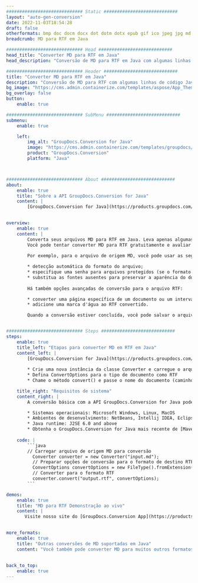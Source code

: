 ```yaml
---
############################# Static ############################
layout: "auto-gen-conversion"
date: 2022-11-03T18:54:28
draft: false
otherformats: bmp doc docm docx dot dotm dotx epub gif ico jpeg jpg md odt ott pdf png psd rtf tex tif tiff txt xps
breadcrumb: MD para RTF em Java

############################# Head ############################
head_title: "Converter MD para RTF em Java"
head_description: "Conversão de MD para RTF em Java com algumas linhas de código. Converta mais de 160 formatos de arquivo usando a API de conversão de documentos do GroupDocs para Java"

############################# Header ############################
title: "Converter MD para RTF em Java"
description: "Conversão de MD para RTF com algumas linhas de código Java"
bg_image: "https://cms.admin.containerize.com/templates/aspose/App_Themes/V3/images/bg/header1.png"
bg_overlay: false
button:
    enable: true

############################# SubMenu ############################
submenu:
    enable: true

    left:
        img_alt: "GroupDocs.Conversion for Java"
        image: "https://cms.admin.containerize.com/templates/groupdocs/images/product-logos/90x90-noborder/groupdocs-conversion-java.png"
        product: "GroupDocs.Conversion"
        platform: "Java"



############################# About ############################
about:
    enable: true
    title: "Sobre a API GroupDocs.Conversion for Java"
    content: |
        [GroupDocs.Conversion for Java](https://products.groupdocs.com/conversion/java/) é uma API avançada de conversão de formato de arquivo para conversão entre formatos populares de imagem e documento, como Microsoft Office, OpenDocument, PDF, HTML, e-mail, CAD. e muito mais com apenas algumas linhas de código. A API nativa detecta automaticamente os formatos dos documentos originais e oferece muitas opções para personalizar os documentos convertidos. Juntamente com a função de extrair informações de um documento, ele também suporta o armazenamento em cache dos resultados da conversão para o disco local por padrão. No entanto, qualquer tipo de armazenamento em cache pode ser suportado pela implementação das interfaces apropriadas - Amazon S3, Dropbox, Google Drive, Windows Azure, Reddis ou quaisquer outras.
    

overview:
    enable: true
    content: |
        Converta seus arquivos MD para RTF em Java. Leva apenas algumas linhas de código Java em qualquer plataforma de sua escolha, como Windows, Linux, macOS.
        Você pode tentar converter MD para RTF gratuitamente e avaliar a qualidade dos resultados da conversão. Junto com scripts de conversão de arquivo simples, você pode tentar opções mais sofisticadas para carregar o arquivo de origem MD e armazenar a saída RTF. 
        
        Por exemplo, para o arquivo de origem MD, você pode usar as seguintes opções de carregamento:

        * detecção automática do formato do arquivo;
        * especifique uma senha para arquivos protegidos (se o formato de arquivo for compatível);
        * substitua as fontes ausentes para preservar a aparência do documento.
        
        Há também opções avançadas de conversão para o arquivo RTF:

        * converter uma página específica de um documento ou um intervalo de páginas;
        * adicione uma marca d'água ao RTF convertido.

        Quando a conversão estiver concluída, você pode salvar o arquivo RTF no caminho do arquivo local ou em qualquer armazenamento de terceiros, como FTP, Amazon S3, Google Drive, Dropbox etc. Observe - para converter MD para RTF, você não precisa instalar nenhum software adicional, como MS Office, Open Office, Adobe Acrobat Reader etc.


############################# Steps ############################
steps:
    enable: true
    title_left: "Etapas para converter MD em RTF em Java"
    content_left: |
        [GroupDocs.Conversion for Java](https://products.groupdocs.com/conversion/java/) permite que os desenvolvedores convertam facilmente o arquivo MD para RTF com algumas linhas de código.
        
        * Crie uma nova instância da classe Converter e carregue o arquivo MD com o caminho completo
        * Defina ConvertOptions para o tipo de documento como RTF
        * Chame o método convert() e passe o nome do documento (caminho completo) e formato (RTF) como parâmetro

    title_right: "Requisitos de sistema"
    content_right: |
        A conversão básica com a API GroupDocs.Conversion for Java pode ser feita com apenas algumas linhas de código. Nossas APIs são suportadas em todas as principais plataformas e sistemas operacionais. Antes de executar o código abaixo, certifique-se de ter os seguintes pré-requisitos instalados em seu sistema.

        * Sistemas operacionais: Microsoft Windows, Linux, MacOS
        * Ambientes de desenvolvimento: NetBeans, Intellij IDEA, Eclipse, etc.
        * Java runtime: J2SE 6.0 and above
        * Obtenha o GroupDocs.Conversion for Java mais recente de [Maven](https://repository.groupdocs.com/webapp/#/artifacts/browse/tree/General/repo/com/groupdocs/groupdocs-conversion)
         
    code: |
        ```java    
        // Carregar arquivo de origem MD para conversão
          Converter converter = new Converter("input.md");
          // Preparar opções de conversão para o formato de destino RTF
          ConvertOptions convertOptions = new FileType().fromExtension("rtf").getConvertOptions();
          // Converter para o formato RTF
          converter.convert("output.rtf", convertOptions);
        ```

demos:
    enable: true
    title: "MD para RTF Demonstração ao vivo"
    content: |
       Visite nosso site do [GroupDocs.Conversion App](https://products.groupdocs.app/conversion/family) e experimente a conversão de MD para RTF agora. A demonstração gratuita tem os seguintes benefícios
          

more_formats:
    enable: true
    title: "Outras conversões de MD suportadas em Java"
    content: "Você também pode converter MD para muitos outros formatos de arquivo. Por favor, veja a lista abaixo."
       
       
back_to_top:
    enable: true
---
```


